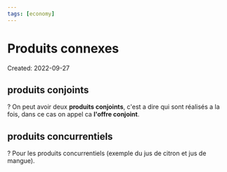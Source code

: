 ```yaml
---
tags: [economy] 
---
```

# Produits connexes
Created: 2022-09-27

## produits conjoints
?
On peut avoir deux **produits conjoints**, c'est a dire qui sont réalisés a la fois, dans ce cas on appel ca **l'offre conjoint**.
<!--SR:!2023-08-12,158,250-->

## produits concurrentiels
?
Pour les produits concurrentiels (exemple du jus de citron et jus de mangue).
<!--SR:!2023-07-12,175,250-->